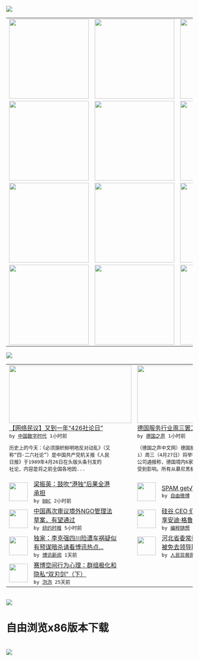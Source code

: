 

<a href="https://github.com/greatfire/z/raw/master/FreeBrowser.apk"><img src="https://raw.githubusercontent.com/greatfire/wiki/master/x/header.png" /></a><table><tr><td width="262" align="center" valign="center"><a href="https://github.com/greatfire/wiki/wiki/nyt" title="纽约时报中文网 国际纵览"><img src="https://raw.githubusercontent.com/greatfire/wiki/master/x/nyt_flag.png" width="215"/></a></td><td width="262" align="center" valign="center"><a href="https://github.com/greatfire/wiki/wiki/dw" title=""><img src="https://raw.githubusercontent.com/greatfire/wiki/master/x/dw_flag.png" width="215"/></a></td><td width="262" align="center" valign="center"><a href="https://github.com/greatfire/wiki/wiki/rmjd" title=""><img src="https://raw.githubusercontent.com/greatfire/wiki/master/x/rmjd_flag.png" width="215"/></a></td></tr><tr><td width="262" align="center" valign="center"><a href="https://github.com/paopaonetizen/website" title="泡泡 - 未经审查的互联网信息"><img src="https://raw.githubusercontent.com/greatfire/wiki/master/x/pp_flag.png" width="215"/></a></td><td width="262" align="center" valign="center"><a href="https://github.com/getlantern/mirror" title="以及自由微博和GreatFire.org官方中文论坛"><img src="https://raw.githubusercontent.com/greatfire/wiki/master/x/lantern_flag.png" width="215"/></a></td><td width="262" align="center" valign="center"><a href="https://github.com/cdtmirrors/m/" title=""><img src="https://raw.githubusercontent.com/greatfire/wiki/master/x/cdt_flag.png" width="215"/></a></td></tr><tr><td width="262" align="center" valign="center"><a href="https://github.com/program-think/blog" title="编程随想的博客"><img src="https://raw.githubusercontent.com/greatfire/wiki/master/x/pt_flag.png" width="215"/></a></td><td width="262" align="center" valign="center"><a href="https://github.com/greatfire/wiki/wiki/bbc" title=""><img src="https://raw.githubusercontent.com/greatfire/wiki/master/x/bbc_flag.png" width="215"/></a></td><td width="262" align="center" valign="center"><a href="https://github.com/freeweibo/s" title="自由微博 - 匿名和不受屏蔽的新浪微博搜索"><img src="https://raw.githubusercontent.com/greatfire/wiki/master/x/fw_flag.png" width="215"/></a></td></tr><tr><td width="262" align="center" valign="center"><a href="https://github.com/greatfire/wiki/wiki/google" title=""><img src="https://raw.githubusercontent.com/greatfire/wiki/master/x/google_flag.png" width="215"/></a></td><td width="262" align="center" valign="center"><a href="https://github.com/bxnews/boxun" title=""><img src="https://raw.githubusercontent.com/greatfire/wiki/master/x/bx_flag.png" width="215"/></a></td><td width="262" align="center" valign="center"><a href="https://github.com/greatfire/wiki/wiki/open-source" title="欢迎访问GreatFire.org开发者项目网站"><img src="https://raw.githubusercontent.com/greatfire/wiki/master/x/open-source_flag.png" width="215"/></a></td></tr></table><img src="https://raw.githubusercontent.com/greatfire/wiki/master/x/newsfeed text.png" /><table cols="4"><tr><td colspan="2" width="380"><a href="http://feedproxy.google.com/~r/chinadigitaltimes/IyPt/~3/2J5k861xL_I/"><img src="http://i2.wp.com/chinadigitaltimes.net/chinese/files/2016/04/dongluan.jpg?resize=500%2C602" width="330" height="156"/></a></br><a href="http://feedproxy.google.com/~r/chinadigitaltimes/IyPt/~3/2J5k861xL_I/">【网络民议】又到一年“426社论日”</a></br><kbd> by <a href="http://chinadigitaltimes.net/chinese/">中国数字时代</a> 1小时前 </kbd></br><pre>历史上的今天：《必须旗帜鲜明地反对动乱》（又<br/>称“四·二六社论”）是中国共产党机关报《人民<br/>日报》于1989年4月26日在头版头条刊发的<br/>社论，内容是将之前全国各地因...</pre></td><td colspan="2" width="380"><a href="http://dw.com/p/1Icci?maca=chi-GK-text-greatfire-all-chinese-15625-xml-mrss"><img src="http://www.dw.com/image/0,,18836247_302,00.jpg" width="330" height="156"/></a></br><a href="http://dw.com/p/1Icci?maca=chi-GK-text-greatfire-all-chinese-15625-xml-mrss">德国服务行业周三罢工 汉莎多航线将停飞</a></br><kbd> by <a href="http://dw.de">德国之声</a> 1小时前 </kbd></br><pre>（德国之声中文网）德国服务行业工会（Verd<br/>i）周三（4月27日）将举行警告性罢工。汉莎<br/>公司通报称，德国境内6家机场多个班次及航线将<br/>受到影响。所有从慕尼黑机场起...</pre></td></tr><tr><td><img src="http://a.files.bbci.co.uk/worldservice/live/assets/images/2015/09/15/150915043533_cn_hongkong_cy_leung_144x81_afp_nocredit.jpg" width="50" height="50"/></td><td width="280"><a href="http://www.bbc.com/zhongwen/simp/china/2016/04/160426_hk_independence_cy_leung">梁振英：鼓吹“港独”后果全港<br/>承担</a></br><kbd> by <a href="http://www.bbc.co.uk/zhongwen/simp">BBC</a> 2小时前 </kbd></td><td><img src="http://ww1.sinaimg.cn/large/c4ff9961gw1f3a4d81zloj20yi6rl4om.jpg" width="50" height="50"/></td><td width="280"><a href="https://freeweibo.com/weibo/3968535678116856">SPAM get√</a></br><kbd> by <a href="https://freeweibo.com/">自由微博</a> 2小时前 </kbd></td></tr><tr><td><img src="http://static01.nyt.com/images/2016/04/26/world/26BEIJING-web1/26BEIJING-web1-articleLarge.jpg" width="50" height="50"/></td><td width="280"><a href="https://d3qlz4p8smvoli.cloudfront.net/china/20160426/c26beijing/">中国再次审议境外NGO管理法<br/>草案，有望通过</a></br><kbd> by <a href="http://m.cn.nytimes.com/">纽约时报</a> 5小时前 </kbd></td><td><img src="https://lh3.googleusercontent.com/sMUbBGt-8JQpr_t2wogfT7BYFCdefXSgRC9jTjI2qgBafnr-rGigfkDtOFi1M1SUGdbCC2_nOXUzp-QGv5t5FtDlrsVfYlxliT6cDvuSeTcpRLJJm3QoYtY4GTgUslBVboo8MCcPzLU" width="50" height="50"/></td><td width="280"><a href="http://feedproxy.google.com/~r/programthink/~3/drmgGUT99k4/Andy-Grove-Quotes-on-Leadership.html">硅谷 CEO 们的教父——分<br/>享安迪·格鲁夫的管理经验</a></br><kbd> by <a href="http://program-think.blogspot.com">编程随想</a> 1天前 </kbd></td></tr><tr><td><img src="http://www.boxun.com/news/images/2016/04/201604252055china1.jpg" width="50" height="50"/></td><td width="280"><a href="http://www.boxun.com/news/gb/china/2016/04/201604252055.shtml">独家：李克强四川险遭车祸疑似<br/>有预谋暗杀请看博讯热点...</a></br><kbd> by <a href="http://www.boxun.com">博讯新闻</a> 1天前 </kbd></td><td><img src="https://raw.githubusercontent.com/greatfire/wiki/master/x/rmjd_logo.png" width="50" height="50"/></td><td width="280"><a href="http://www.rmjdw.com//yongguandangan/20160424/15526.html">河北省委常委、政法委书记张越<br/>被免去领导职务 </a></br><kbd> by <a href="http://www.rmjdw.com/">人民监督网</a> 2天前 </kbd></td></tr><tr><td><img src="https://pao-pao.net/sites/pao-pao.net/files/styles/large/public/xia_pian_wen_zhong_tu_.jpg?itok=PbTXxyjR" width="50" height="50"/></td><td width="280"><a href="https://pao-pao.net/article/684">赛博空间行为心理：群组极化和<br/>隐私“双刃剑”（下）</a></br><kbd> by <a href="https://pao-pao.net">泡泡</a> 25天前 </kbd></td></table></br><a href="https://github.com/greatfire/z/raw/master/FreeBrowser.apk"><img src="https://raw.githubusercontent.com/greatfire/wiki/master/x/download app.png" /></a><h1>自由浏览x86版本下载<h1><a href="https://github.com/greatfire/z/raw/master/FreeBrowser-x86.apk"><img src="https://raw.githubusercontent.com/greatfire/images/master/fb86.qr.png" /></a>
